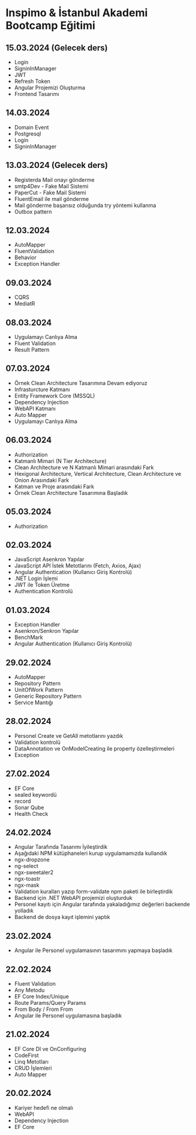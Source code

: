 # Inspimo & İstanbul Akademi Bootcamp Eğitimi

## 15.03.2024 (Gelecek ders)
- Login
- SigninInManager
- JWT
- Refresh Token
- Angular Projemizi Oluşturma
- Frontend Tasarımı

## 14.03.2024
- Domain Event
- Postgresql
- Login
- SigninInManager

## 13.03.2024 (Gelecek ders)
- Registerda Mail onayı gönderme
- smtp4Dev - Fake Mail Sistemi
- PaperCut - Fake Mail Sistemi
- FluentEmail ile mail gönderme
- Mail gönderme başarısız olduğunda try yöntemi kullanma
- Outbox pattern

## 12.03.2024
- AutoMapper
- FluentValidation
- Behavior
- Exception Handler

## 09.03.2024
- CQRS
- MediatR

## 08.03.2024
- Uygulamayı Canlıya Alma
- Fluent Validation
- Result Pattern

## 07.03.2024
- Örnek Clean Architecture Tasarımına Devam ediyoruz
- Infrasturcture Katmanı
- Entity Framework Core (MSSQL)
- Dependency Injection
- WebAPI Katmanı
- Auto Mapper
- Uygulamayı Canlıya Alma

## 06.03.2024
- Authorization
- Katmanlı Mimari (N Tier Architecture)
- Clean Architecture ve N Katmanlı Mimari arasındaki Fark
- Hexigonal Architecture, Vertical Architecture, Clean Architecture ve Onion Arasındaki Fark
- Katman ve Proje arasındaki Fark
- Örnek Clean Architecture Tasarımına Başladık

## 05.03.2024
- Authorization

## 02.03.2024
- JavaScript Asenkron Yapılar
- JavaScript API İstek Metotlarını (Fetch, Axios, Ajax)
- Angular Authentication (Kullanıcı Giriş Kontrolü)
- .NET Login İşlemi
- JWT ile Token Üretme
- Authentication Kontrolü

## 01.03.2024
- Exception Handler
- Asenkron/Senkron Yapılar
- BenchMark
- Angular Authentication (Kullanıcı Giriş Kontrolü)

## 29.02.2024
- AutoMapper
- Repository Pattern
- UnitOfWork Pattern
- Generic Repository Pattern
- Service Mantığı

## 28.02.2024
- Personel Create ve GetAll metotlarını yazdık
- Validation kontrolü
- DataAnnotation ve OnModelCreating ile property özelleştirmeleri
- Exception

## 27.02.2024
- EF Core
- sealed keywordü
- record
- Sonar Qube
- Health Check

## 24.02.2024
- Angular Tarafında Tasarımı İyileştirdik
- Aşağıdaki NPM kütüphaneleri kurup uygulamamızda kullandık
- ngx-dropzone
- ng-select 
- ngx-sweetaler2
- ngx-toastr
- ngx-mask
- Validation kuralları yazıp form-validate npm paketi ile birleştirdik
- Backend için .NET WebAPI projemizi oluşturduk
- Personel kayıtı için Angular tarafında yakaladığımız değerleri backende yolladık
- Backend de dosya kayıt işlemini yaptık

## 23.02.2024
- Angular ile Personel uygulamasının tasarımını yapmaya başladık

## 22.02.2024
- Fluent Validation
- Any Metodu
- EF Core Index/Unique
- Route Params/Query Params
- From Body / From From
- Angular ile Personel uygulamasına başladık

## 21.02.2024
- EF Core DI ve OnConfiguring
- CodeFirst
- Linq Metotları
- CRUD İşlemleri
- Auto Mapper

## 20.02.2024
- Kariyer hedefi ne olmalı
- WebAPI
- Dependency Injection
- EF Core
